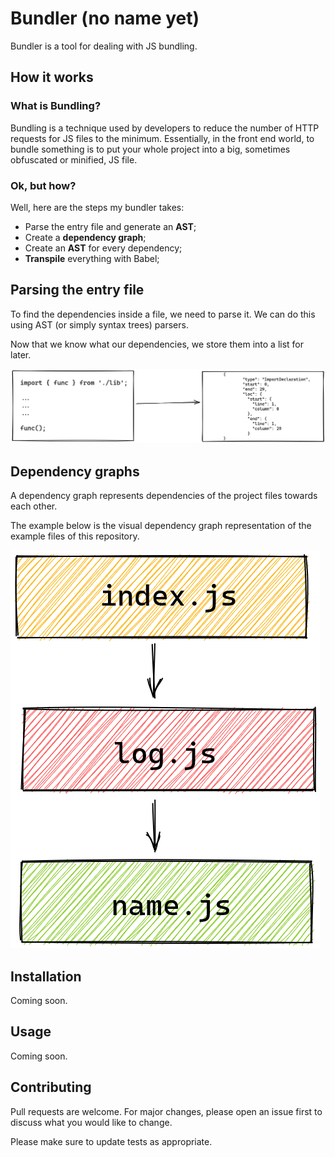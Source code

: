 # Bundler (no name yet)

Bundler is a tool for dealing with JS bundling.

## How it works

### What is Bundling?
Bundling is a technique used by developers to reduce the number of HTTP requests for JS files to the minimum. Essentially, in the front end world, to bundle something is to put your whole project into a big, sometimes obfuscated or minified, JS file.

### Ok, but how?
Well, here are the steps my bundler takes:
- Parse the entry file and generate an **AST**;
- Create a **dependency graph**;
- Create an **AST** for every dependency;
- **Transpile** everything with Babel;

## Parsing the entry file
To find the dependencies inside a file, we need to parse it. We can do this using AST (or simply syntax trees) parsers.

Now that we know what our dependencies, we store them into a list for later.

![JS to AST](https://raw.githubusercontent.com/pasenidis/js-bundler/main/docs/assets/01.png)

## Dependency graphs
A dependency graph represents dependencies of the project files towards each other.

The example below is the visual dependency graph representation of the example files of this repository.

![JS to AST](https://raw.githubusercontent.com/pasenidis/js-bundler/main/docs/assets/02.png)

## Installation

Coming soon.

<!-- ```bash
run do something
``` -->

## Usage

Coming soon.

<!-- ```

``` -->

## Contributing
Pull requests are welcome. For major changes, please open an issue first to discuss what you would like to change.

Please make sure to update tests as appropriate.